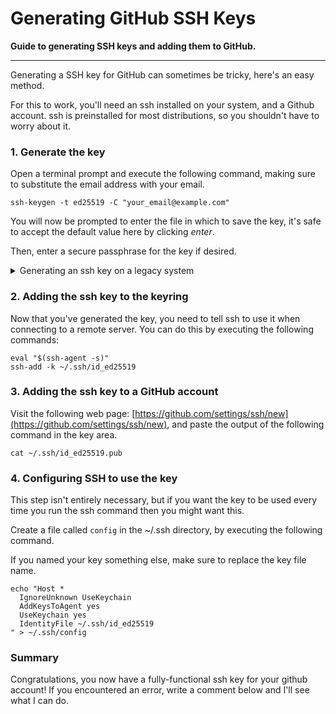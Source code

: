 # Generating GitHub SSH Keys

__Guide to generating SSH keys and adding them to GitHub.__

---

Generating a SSH key for GitHub can sometimes be tricky, here's an easy method.

For this to work, you'll need an ssh installed on your system, and a Github account. ssh is preinstalled for most distributions, so you shouldn't have to worry about it.

### 1. Generate the key

Open a terminal prompt and execute the following command, making sure to substitute the email address with your email.

```
ssh-keygen -t ed25519 -C "your_email@example.com"
```

You will now be prompted to enter the file in which to save the key, it's safe to accept the default value here by clicking *enter*.

Then, enter a secure passphrase for the key if desired.

<details>
<summary> Generating an ssh key on a legacy system </summary>

  <code>ssh-keygen -t rsa -b 4096 -C "your_email@example.com"</code>

</details>

### 2. Adding the ssh key to the keyring

Now that you've generated the key, you need to tell ssh to use it when connecting to a remote server. You can do this by executing the following commands:

```
eval "$(ssh-agent -s)"
ssh-add -k ~/.ssh/id_ed25519
```

### 3. Adding the ssh key to a GitHub account

Visit the following web page: [https://github.com/settings/ssh/new](https://github.com/settings/ssh/new), and paste the output of the following command in the key area.

```
cat ~/.ssh/id_ed25519.pub
```

### 4. Configuring SSH to use the key

This step isn't entirely necessary, but if you want the key to be used every time you run the ssh command then you might want this.

Create a file called `config` in the ~/.ssh directory, by executing the following command.

If you named your key something else, make sure to replace the key file name.

```
echo "Host *
  IgnoreUnknown UseKeychain
  AddKeysToAgent yes
  UseKeychain yes
  IdentityFile ~/.ssh/id_ed25519
" > ~/.ssh/config
```

### Summary

Congratulations, you now have a fully-functional ssh key for your github account! If you encountered an error, write a comment below and I'll see what I can do.
